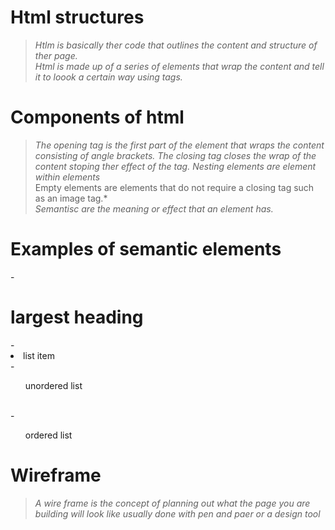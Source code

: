 # **Html structures**   

>*Htlm is basically ther code that outlines the content and structure  of ther page.*  
>*Html is made up of a series of elements that wrap the content and tell it to loook a certain way using tags.*  
 
# **Components of html**   

>*The opening tag is the first part of the element that wraps   the content  consisting of angle brackets.* 
>*The closing tag closes the wrap of the content stoping ther effect of the tag.*
>*Nesting elements are element within elements*  
>Empty elements are elements that do not require a closing tag such as an image tag.*   
>*Semantisc are the meaning or effect that an element has.*


# **Examples of semantic elements**  

-<h1>largest heading</h1>
-<li>list item</li> 
-<ul>unordered list</ul>  
-<ol>ordered list</ol>  

# **Wireframe**  

>*A wire frame is the concept of planning out what the page you are building will look like usually done with pen and paer or a design tool*
